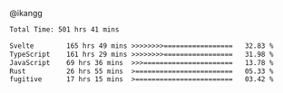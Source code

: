 @ikangg
<!--START_SECTION:waka-->

```txt
Total Time: 501 hrs 41 mins

Svelte        165 hrs 49 mins >>>>>>>>=================   32.83 %
TypeScript    161 hrs 29 mins >>>>>>>>=================   31.98 %
JavaScript    69 hrs 36 mins  >>>======================   13.78 %
Rust          26 hrs 55 mins  >========================   05.33 %
fugitive      17 hrs 15 mins  >========================   03.42 %
```

<!--END_SECTION:waka-->

